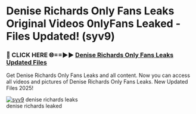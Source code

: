 # Denise Richards Only Fans Leaks Original Videos 0nlyFans Leaked - Files Updated! (syv9)

<h3>🔴 CLICK HERE 🌐==►► <a href="https://tinyurl.com/x26r9saj" rel="nofollow">Denise Richards Only Fans Leaks Updated Files</a></h3>

Get Denise Richards Only Fans Leaks and all content. Now you can access all videos and pictures of Denise Richards Only Fans Leaks. New Updated Files 2025!

[![syv9](https://i.imgur.com/LkgZPqh.gif)](https://tinyurl.com/x26r9saj)
denise richards leaks<br>
denise richards leaked